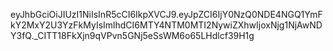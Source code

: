 

eyJhbGciOiJIUzI1NiIsInR5cCI6IkpXVCJ9.eyJpZCI6IjY0NzQ0NDE4NGQ1YmFkY2MxY2U3YzFkMyIsImlhdCI6MTY4NTM0MTI2NywiZXhwIjoxNjg1NjAwNDY3fQ._CITT18FkXjn9qVPvn5GNj5eSsWM6o65LHdlcf39H1g